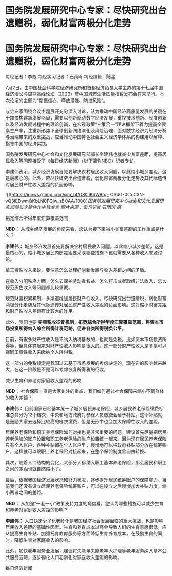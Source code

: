 # 国务院发展研究中心专家：尽快研究出台遗赠税，弱化财富两极分化走势

# 国务院发展研究中心专家：尽快研究出台遗赠税，弱化财富两极分化走势

每经记者：李彪 每经实习记者：石雨昕 每经编辑：陈星

7月2日，由中国社会科学院经济研究所和首都经济贸易大学主办的第十七届中国经济增长与周期高峰论坛（2023）暨中国城市生活质量指数发布会在京举行。本次论坛的主题为“提振信心、释放潜能、防控风险”。

与会专家围绕会议主题展开充分深入讨论，认为推动中国经济高质量发展的关键在于加快构建新发展格局，需要以创新驱动数字经济发展，重视技术创新、制度创新以及经济发展过程中的理论创新，在宏观政策“三策合一”理论框架下着力提高全要素生产率，注重新形势下全球创新网络演化及风险治理，面对数字经济为经济分析与治理带来的双重挑战，应当推动中国特色社会主义经济学体系的构建用以解释、指导中国的经济实践。

国务院发展研究中心社会和文化发展研究部部长李建伟也就减少贫富差距，提高居民收入等问题接受了《每日经济新闻》（以下简称NBD）记者专访。

李建伟表示，城乡经济发展首先要解决农村居民收入问题，以此缩小城乡差距，这是最核心的。此外，应尽快研究出台遗赠税，弱化财富两极分化走势及其代际遗传对居民财产性收入差距的负面影响。

![](https://inews.gtimg.com/om_bt/O8CIKdW9tg-
OS4G-0CoC3N-vQ3iEDwmQKbLN0FQjw_zB0AA/1000)_国务院发展研究中心社会和文化发展研究部部长李建伟作主旨发言
图片来源：实习记者 石雨昕 摄_

拓宽综合所得年度汇算覆盖范围

**NBD：** 从城乡经济发展的角度来看，您认为接下来减小贫富差距的工作重点是什么？

**李建伟：** 城乡经济发展首先要解决农村居民收入问题，以此缩小城乡差距，这是最核心的。缩小城乡居民内部差距要采取哪些措施？这就需要从各种收入来源讨论。

拿工资性收入来说，要注意怎么处理好创新发展与收入差距之间的矛盾。

在收入分配秩序方面，怎么去保护劳动者权益、怎么打击或者取缔非法收入、怎么规范灰色收入等问题都比较重要。

规范财富积累机制，多渠道增加居民财产性收入。尽快研究出台遗赠税，弱化财富两极分化走势及其代际遗传对居民财产性收入差距的负面影响。这对缩小财富差距和财产性收入差距有比较大的作用。

此外，我们也要 **完善税收征管机制，拓宽综合所得年度汇算覆盖范围，将资本市场投资所得纳入综合所得计税范畴，促进各类所得税负公平。**

目前，有很多财产性收入是不纳入纳税基数的，也就是免税，比如资本市场投资所得等，但具体算起来对财产性收入影响是很大的。这一部分财产性收入是不是可以视同工资性收入来缴纳个人所得税。

这一部分的免税规定是我国过去基于市场发展的考虑决定的，现在它的影响越来越大，在这一阶段是不是可以考虑恢复所得税的征收。

减少生育和养老对家庭收入差距的影响

**NBD：** 社会保障一直是大家关注的重点，我们如何通过社会保障来缩小不同群体的收入差距？

**李建伟：**
目前国家已经基本统一了城乡居民养老保险，城乡居民养老保险缴费标准总共分为12个档次，中央和地方政府对参保人员缴费会给予补贴。这个补贴就是鼓励大家去选择比较高的档次缴费，但是无形中也会加大保障性收入的差距。

居民养老保险和职工养老保险如何对接也是非常重要的问题。建议首先尽量把居民养老保险的账户设置和职工养老保险的账户设置统一起来。因为现在居民养老保险只有个人账户，各种补贴都在个人账户里，慢慢地可以把政府补贴部分放在统筹账户，这样就可以跟职工养老保险对接起来，在整个保险制度里自由转换。

其次，随着人口结构的变化，大部分人都纳入职工基本养老保险，那么居民和职工之间的差距也就自然缩小了。

最后，根据我国经济发展状况和财力状况，逐步提升居民统筹账户的保障能力。目前我们还没有设立居民养老保险统筹账户，可以在设立之后慢慢加大补贴力度，缩小两者之间的差距。

**NBD：** 从加强“一老一小”政策支持力度的角度看，您认为哪些措施可以减少生育和养老对家庭收入差距的影响？

**李建伟：**
人口快速少子化老龄化是我国经济社会发展面临的重大挑战，也是影响居民收入差距的基础性因素。生育和养育成本过高会导致人们的生育意愿很低，应从提高生育补贴、加强托育教育服务等方面降低生育养育成本，在鼓励生育的同时，降低生育对家庭收入的影响。

此外，加快老年服务业发展，建议将失能半失能老年人护理等老年服务纳入基本公共服务范畴，逐步弱化人口老龄化对家庭收入差距的影响。

每日经济新闻

